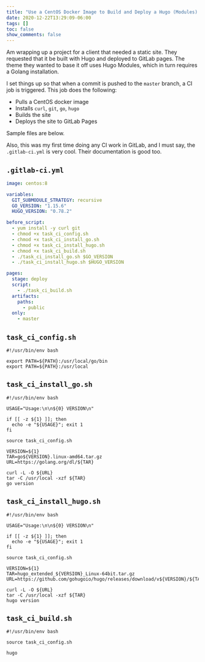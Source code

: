 ```yaml
---
title: "Use a CentOS Docker Image to Build and Deploy a Hugo (Modules) Site to GitLab Pages"
date: 2020-12-22T13:29:09-06:00
tags: []
toc: false
show_comments: false
---
```


Am wrapping up a project for a client that needed a static site. They requested that it be built with Hugo and deployed to GitLab pages. The theme they wanted to base it off uses Hugo Modules, which in turn requires a Golang installation.

I set things up so that when a commit is pushed to the `master` branch, a CI job is triggered. This job does the following:

- Pulls a CentOS docker image
- Installs `curl`, `git`, `go`, `hugo`
- Builds the site
- Deploys the site to GitLab Pages

Sample files are below.

Also, this was my first time doing any CI work in GitLab, and I must say, the `.gitlab-ci.yml` is very cool. Their documentation is good too.

## `.gitlab-ci.yml`

```yml
image: centos:8

variables:
  GIT_SUBMODULE_STRATEGY: recursive
  GO_VERSION: "1.15.6"
  HUGO_VERSION: "0.78.2"

before_script:
  - yum install -y curl git
  - chmod +x task_ci_config.sh
  - chmod +x task_ci_install_go.sh
  - chmod +x task_ci_install_hugo.sh
  - chmod +x task_ci_build.sh
  - ./task_ci_install_go.sh $GO_VERSION
  - ./task_ci_install_hugo.sh $HUGO_VERSION

pages:
  stage: deploy
  script:
    - ./task_ci_build.sh
  artifacts:
    paths:
      - public
  only:
    - master
```

## `task_ci_config.sh`

```shell
#!/usr/bin/env bash

export PATH=${PATH}:/usr/local/go/bin
export PATH=${PATH}:/usr/local
```

## `task_ci_install_go.sh`

```shell
#!/usr/bin/env bash

USAGE="Usage:\n\n${0} VERSION\n"

if [[ -z ${1} ]]; then
  echo -e "${USAGE}"; exit 1
fi

source task_ci_config.sh

VERSION=${1}
TAR=go${VERSION}.linux-amd64.tar.gz
URL=https://golang.org/dl/${TAR}

curl -L -O ${URL}
tar -C /usr/local -xzf ${TAR}
go version
```

## `task_ci_install_hugo.sh`

```shell
#!/usr/bin/env bash

USAGE="Usage:\n\n${0} VERSION\n"

if [[ -z ${1} ]]; then
  echo -e "${USAGE}"; exit 1
fi

source task_ci_config.sh

VERSION=${1}
TAR=hugo_extended_${VERSION}_Linux-64bit.tar.gz
URL=https://github.com/gohugoio/hugo/releases/download/v${VERSION}/${TAR}

curl -L -O ${URL}
tar -C /usr/local -xzf ${TAR}
hugo version
```

## `task_ci_build.sh`

```shell
#!/usr/bin/env bash

source task_ci_config.sh

hugo
```
